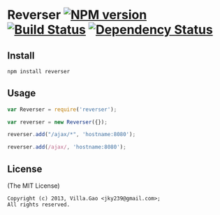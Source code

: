 # Reverser [![NPM version](https://badge.fury.io/js/reverser.svg)](http://badge.fury.io/js/reverser) [![Build Status](https://travis-ci.org/villadora/reverser.svg?branch=master)](https://travis-ci.org/villadora/reverser) [![Dependency Status](https://gemnasium.com/villadora/reverser.svg)](https://gemnasium.com/villadora/reverser)

## Install

```bash
npm install reverser
```

## Usage

```javascript
var Reverser = require('reverser');

var reverser = new Reverser({});

reverser.add("/ajax/*", 'hostname:8080');

reverser.add(/ajax/, 'hostname:8080');

```


## License

(The MIT License)

    Copyright (c) 2013, Villa.Gao <jky239@gmail.com>;
    All rights reserved.
